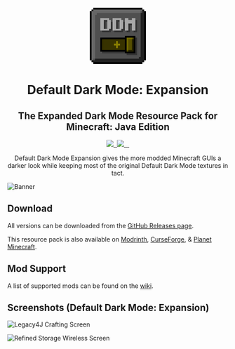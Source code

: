 <p align="center">
    <img src="pack.png" />
    <h1 align="center">Default Dark Mode: Expansion</h1>
    <h2 align="center">The Expanded Dark Mode Resource Pack for Minecraft: Java Edition</h2>
</p>

<p align="center">
    <a aria-label="build" href="https://github.com/arichornloverALT/Default-Dark-Mode/actions">
        <img src="https://img.shields.io/github/actions/workflow/status/nebuIr/Default-Dark-Mode/optimize.yml?branch=%221.19%22">
    </a>
    <a aria-label="release" href="https://github.com/arichornloverALT/Default-Dark-Mode/releases/latest">
        <img alt="" src="https://img.shields.io/github/v/release/nebuIr/Default-Dark-Mode">
    </a>
    <a aria-label="license" href="https://creativecommons.org/licenses/by-nc-sa/4.0/">
        <img src="https://img.shields.io/badge/license-CC%20BY--NC--SA%204.0-brightgreen.svg">
    </a>
    <a aria-label="github downloads" href="https://github.com/arichornloverALT/Default-Dark-Mode/releases">
        <img alt="" src="https://img.shields.io/github/downloads/arichornloverALT/Default-Dark-Mode/total?logo=github">
    </a>
    <a aria-label="modrinth downloads" href="https://modrinth.com/resourcepack/default-dark-mode-expansion/versions">
        <img alt="" src="https://img.shields.io/endpoint?url=https://api.darkomizer.com/shields/downloads/modrinth">
    </a>
    <a aria-label="curseforge downloads" href="https://www.curseforge.com/minecraft/texture-packs/default-dark-mode-expansion/files">
        <img alt="" src="https://img.shields.io/endpoint?url=https://api.darkomizer.com/shields/downloads/curseforge">
    </a>
</p>

<p align="center">
    Default Dark Mode Expansion gives the more modded Minecraft GUIs a darker look while keeping most of the original Default Dark Mode textures in tact.
</p>

![Banner](https://i.imgur.com/p9lNs6l.png)

## Download

All versions can be downloaded from the [GitHub Releases page](https://github.com/arichornloverALT/Default-Dark-Mode/releases).

This resource pack is also available on [Modrinth](https://modrinth.com/resourcepack/default-dark-mode-expansion), [CurseForge](https://curseforge.com/minecraft/texture-packs/default-dark-mode-expansion), & [Planet Minecraft](https://planetminecraft.com/texture_pack/default-dark-mode).

## Mod Support

A list of supported mods can be found on the [wiki](https://github.com/nebuIr/Default-Dark-Mode/wiki/Mod-support).

## Screenshots (Default Dark Mode: Expansion)


![Legacy4J Crafting Screen](https://github.com/user-attachments/assets/35e5160c-c750-4f4c-9d3c-d471eaafff87)

![Refined Storage Wireless Screen](https://github.com/user-attachments/assets/d45eb321-c4be-482c-bc3d-2fb01a5354b7)


